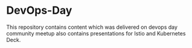 # DevOps-Day
This repository contains content which was delivered on devops day community meetup also contains presentations for Istio and Kubernetes Deck.
